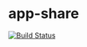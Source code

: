# app-share

[![Build Status](https://travis-ci.org/zinoy/app-share.svg?branch=master)](https://travis-ci.org/zinoy/app-share)
